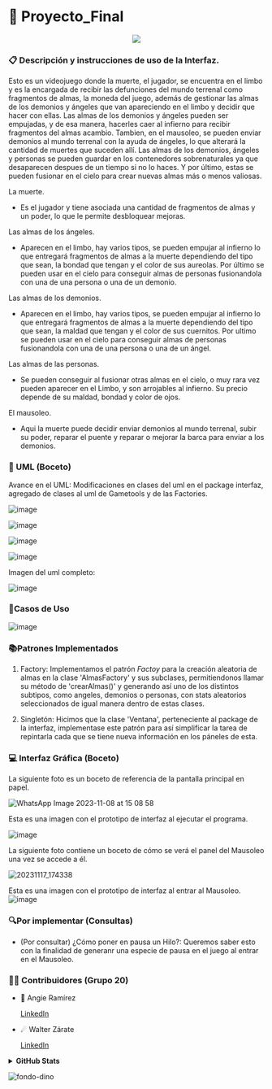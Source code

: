 # 📖 Proyecto_Final

<p align="center">
  <a href="https://github.com/DenverCoder1/readme-typing-svg"><img src="https://readme-typing-svg.herokuapp.com?font=Time+New+Roman&color=%FF90BB90&size=25&center=true&vCenter=true&width=600&height=100&lines=Ce+travail+était+amusant;Cela+fait+des+merveilles;GitHub+est+incroyable"></a>
</p>

### 📋 Descripción y instrucciones de uso de la Interfaz.
Esto es un videojuego donde la muerte, el jugador, se encuentra en el limbo y es la encargada de recibir las defunciones del mundo terrenal como fragmentos de almas, la moneda del juego, además de gestionar las almas de los demonios y ángeles que van apareciendo en el limbo y decidir que hacer con ellas.
Las almas de los demonios y ángeles pueden ser empujadas, y de esa manera, hacerles caer al infierno para recibir fragmentos del almas acambio. Tambien, en el mausoleo, se pueden enviar demonios al mundo terrenal con la ayuda de ángeles, lo que alterará la cantidad de muertes que suceden allí. Las almas de los demonios, ángeles y personas se pueden guardar en los contenedores sobrenaturales ya que desaparecen despues de un tiempo si no lo haces. Y por último, estas se pueden fusionar en el cielo para crear nuevas almas más o menos valiosas.

La muerte.
* Es el jugador y tiene asociada una cantidad de fragmentos de almas y un poder, lo que le permite desbloquear mejoras.

Las almas de los ángeles.

* Aparecen en el limbo, hay varios tipos, se pueden empujar al infierno lo que entregará fragmentos de almas a la muerte dependiendo del tipo que sean, la bondad que tengan y el color de sus aureolas. Por último se pueden usar en el cielo para conseguir almas de personas fusionandola con una de una persona o una de un demonio.

Las almas de los demonios.

* Aparecen en el limbo, hay varios tipos, se pueden empujar al infierno lo que entregará fragmentos de almas a la muerte dependiendo del tipo que sean, la maldad que tengan y el color de sus cuernitos. Por ultimo se pueden usar en el cielo para conseguir almas de personas fusionandola con una de una persona o una de un ángel.

Las almas de las personas.

* Se pueden conseguir al fusionar otras almas en el cielo, o muy rara vez pueden aparecer en el Limbo, y son arrojables al infierno. Su precio depende de su maldad, bondad y color de ojos.

El mausoleo.

* Aqui la muerte puede decidir enviar demonios al mundo terrenal, subir su poder, reparar el puente y reparar o mejorar la barca para enviar a los demonios.


### 📝 UML (Boceto)

Avance en el UML: Modificaciones en clases del uml en el package interfaz, agregado de clases al uml de Gametools y de las Factories.

![image](https://github.com/Angie161/Proyecto_Final/assets/146099263/86a026c9-cd9a-4fe2-ad35-09ffd054ebed)

![image](https://github.com/Angie161/Proyecto_Final/assets/146099263/97fdd8e9-39c8-4a1f-8d83-877a588cc756)

![image](https://github.com/Angie161/Proyecto_Final/assets/146099263/98096540-cf32-4331-84b4-fac2a7b08203)

![image](https://github.com/Angie161/Proyecto_Final/assets/146099263/586e7c4f-ea88-4028-9fbf-38ab1051d153)


Imagen del uml completo:

![image](https://github.com/Angie161/Proyecto_Final/assets/146099263/fa72d6b0-afc6-4041-8557-31b31a910abc)


### 📍Casos de Uso
![image](https://github.com/Angie161/Proyecto_Final/assets/146099263/c1ed6784-3f1d-4b6e-9f45-7de9d3384bae)


### 📚Patrones Implementados
1. Factory: Implementamos el patrón *Factoy* para la creación aleatoria de almas en la clase 'AlmasFactory' y sus subclases, permitiendonos llamar su método de 'crearAlmas()' y generando así uno de los distintos subtipos, como angeles, demonios o personas, con stats aleatorios seleccionados de igual manera dentro de estas clases.

2. Singletón: Hicimos que la clase 'Ventana', perteneciente al package de la interfaz, implementase este patrón para así simplificar la tarea de repintarla cada que se tiene nueva información en los páneles de esta.


### 💻 Interfaz Gráfica (Boceto)
La siguiente foto es un boceto de referencia de la pantalla principal en papel.

![WhatsApp Image 2023-11-08 at 15 08 58](https://github.com/Angie161/Proyecto_Final/assets/146099765/26933464-6905-48a8-a019-61af1a00fd22)

Esta es una imagen con el prototipo de interfaz al ejecutar el programa. 

![image](https://github.com/Angie161/Proyecto_Final/assets/146099263/614555fa-931c-4bcf-bb09-9dfeb4b40726)

La siguiente foto contiene un boceto de cómo se verá el panel del Mausoleo una vez se accede a él.

![20231117_174338](https://github.com/Angie161/Proyecto_Final/assets/146099263/bb003db4-60bb-459e-9e26-6c1893029bfe)

Esta es una imagen con el prototipo de interfaz al entrar al Mausoleo.
![image](https://github.com/Angie161/Proyecto_Final/assets/146099263/8757b973-3849-4027-9e2c-a86e014d3acb)


### 🔍Por implementar (Consultas)
* (Por consultar) ¿Cómo poner en pausa un Hilo?: Queremos saber esto con la finalidad de generanr una especie de pausa en el juego al entrar en el Mausoleo.


### 🤝🏻 Contribuidores (Grupo 20)

* 🌠 Angie Ramírez 
  
  [LinkedIn](https://www.linkedin.com/in/angie-ramirez-7417b2242/)
  
* ☄ Walter Zárate 
  
  [LinkedIn](https://www.linkedin.com/in/walter-andrés-zárate-solar-16784b243/)

<details>
<summary> <b> GitHub Stats</b></summary> 
<p align="center">
  <img  src="https://github-readme-stats.vercel.app/api?username=angie161&show_icons=true&hide_border=true&line_height=20&bg_color=0,fd6e82,fc977f&theme=graywhite"/>
  <img  src="https://github-readme-stats.vercel.app/api?username=rhussu&show_icons=true&hide_border=true&line_height=20&bg_color=0,fc977f,ffdd3f&theme=graywhite"/>
</p>
</details>

![fondo-dino](https://github.com/Angie161/Tarea_1/assets/146099765/e2be2eb8-e713-4d04-97fb-bb1f2bc89fa8)

